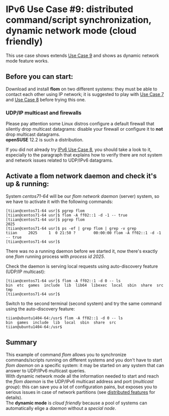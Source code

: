 # IPv6 Use Case #9: distributed command/script synchronization, dynamic network mode (cloud friendly)

This use case shows extends [Use Case 9](Use_Case_9.md) and shows as dynamic network mode feature works.

## Before you can start:
Download and install **flom** on two different systems: they must be able to contact each other using IP network; it is suggested to play with [Use Case 7](Use_Case_7.md) and [Use Case 8](Use_Case_8.md) before trying this one.

### UDP/IP multicast and firewalls
Please pay attention some Linux distros configure a default firewall that silently drop multicast datagrams: disable your firewall or configure it to **not** drop multicast datagrams.   
**openSUSE** 12.2 is such a distribution.

If you did not already try [IPv6 Use Case 8](IPv6_Use_Case_8.md), you should take a look to it, especially to the paragraph that explains how to verify there are not system and network issues related to UDP/IPv6 datagrams.

## Activate a flom network daemon and check it's up & running:
System *centos71-64* will be our *flom network daemon* (server) system, so we have to activate it with the following commands:

    [tiian@centos71-64 usr]$ pgrep flom
    [tiian@centos71-64 usr]$ flom -A ff02::1 -d -1 -- true
    [tiian@centos71-64 usr]$ pgrep flom
    2025
    [tiian@centos71-64 usr]$ ps -ef | grep flom | grep -v grep
    tiian     2025     1  0 21:50 ?        00:00:00 flom -A ff02::1 -d -1 -- true
    [tiian@centos71-64 usr]$

There was no a running daemon before we started it, now there's exactly one *flom* running process with *process id 2025*.

Check the daemon is serving local requests using auto-discovery feature (UDP/IP multicast):

    [tiian@centos71-64 usr]$ flom -A ff02::1 -d 0 -- ls
    bin  etc  games  include  lib  lib64  libexec  local  sbin  share  src	tmp
    [tiian@centos71-64 usr]$

Switch to the second terminal (second system) and try the same command using the auto-discovery feature:

    tiian@ubuntu1404-64:/usr$ flom -A ff02::1 -d 0 -- ls
    bin  games  include  lib  local  sbin  share  src
    tiian@ubuntu1404-64:/usr$

## Summary
This example of command *flom* allows you to synchronize commands/scripts running on different systems and you don't have to start *flom daemon* on a specific system: it may be started on any system that can answer to UDP/IPv6 multicast queries.   
With dynamic network mode all the information needed to start and reach the *flom daemon* is the UDP/IPv6 multicast address and port (*multicast group*): this can save you a lot of configuration pains, but exposes you to serious issues in case of network partitions (see [distributed features](../Distributed_Features.md) for details).   
The **dynamic mode** is *cloud friendly* because a pool of systems can automatically elige a *daemon* without a *special node*.

